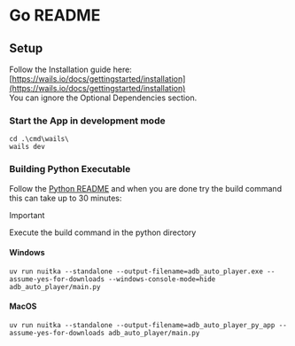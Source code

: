 # Go README

## Setup
Follow the Installation guide here:
[https://wails.io/docs/gettingstarted/installation](https://wails.io/docs/gettingstarted/installation)  
You can ignore the Optional Dependencies section.

### Start the App in development mode
```shell
cd .\cmd\wails\
wails dev
```

### Building Python Executable
Follow the [Python README](https://github.com/yulesxoxo/AdbAutoPlayer/blob/main/docs/src/development/python-README.md) and when you are done try the build command this can take up to 30 minutes:
> [!IMPORTANT]
> Execute the build command in the python directory
#### Windows
```shell
uv run nuitka --standalone --output-filename=adb_auto_player.exe --assume-yes-for-downloads --windows-console-mode=hide adb_auto_player/main.py
```

#### MacOS
```shell
uv run nuitka --standalone --output-filename=adb_auto_player_py_app --assume-yes-for-downloads adb_auto_player/main.py
```
